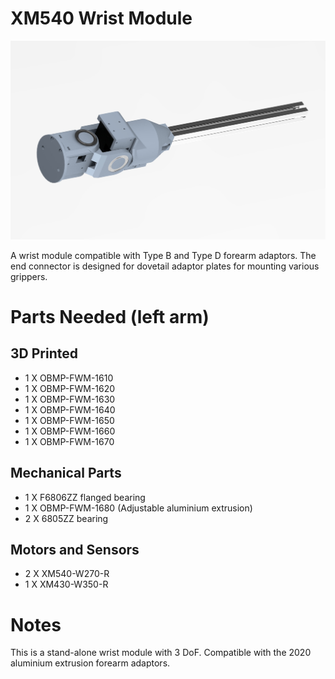 # XM540 Wrist Module

<img src="https://raw.githubusercontent.com/newdexterity/Open-Biomanual-Manipulation-System/master/images/readme/obmp-fwm-1600.jpg" width="800">

A wrist module compatible with Type B and Type D forearm adaptors. The end connector is designed for dovetail adaptor plates for mounting various grippers.

# Parts Needed (left arm)
## 3D Printed

* 1 X OBMP-FWM-1610
* 1 X OBMP-FWM-1620
* 1 X OBMP-FWM-1630
* 1 X OBMP-FWM-1640
* 1 X OBMP-FWM-1650
* 1 X OBMP-FWM-1660
* 1 X OBMP-FWM-1670

## Mechanical Parts

* 1 X F6806ZZ flanged bearing
* 1 X OBMP-FWM-1680 (Adjustable aluminium extrusion)
* 2 X 6805ZZ bearing

## Motors and Sensors

* 2 X XM540-W270-R
* 1 X XM430-W350-R
  
# Notes

This is a stand-alone wrist module with 3 DoF. Compatible with the 2020 aluminium extrusion forearm adaptors.
